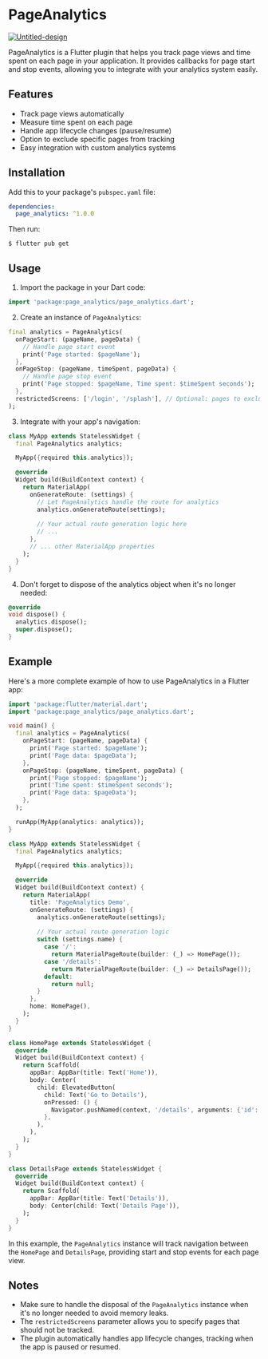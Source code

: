 # PageAnalytics

<a href="https://ibb.co/xgNVjv3"><img src="https://i.ibb.co/5jPq8D2/Untitled-design.png" alt="Untitled-design" border="0"></a>

PageAnalytics is a Flutter plugin that helps you track page views and time spent on each page in your application. It provides callbacks for page start and stop events, allowing you to integrate with your analytics system easily.

## Features

- Track page views automatically
- Measure time spent on each page
- Handle app lifecycle changes (pause/resume)
- Option to exclude specific pages from tracking
- Easy integration with custom analytics systems

## Installation

Add this to your package's `pubspec.yaml` file:

```yaml
dependencies:
  page_analytics: ^1.0.0
```

Then run:

```
$ flutter pub get
```

## Usage

1. Import the package in your Dart code:

```dart
import 'package:page_analytics/page_analytics.dart';
```

2. Create an instance of `PageAnalytics`:

```dart
final analytics = PageAnalytics(
  onPageStart: (pageName, pageData) {
    // Handle page start event
    print('Page started: $pageName');
  },
  onPageStop: (pageName, timeSpent, pageData) {
    // Handle page stop event
    print('Page stopped: $pageName, Time spent: $timeSpent seconds');
  },
  restrictedScreens: ['/login', '/splash'], // Optional: pages to exclude from tracking
);
```

3. Integrate with your app's navigation:

```dart
class MyApp extends StatelessWidget {
  final PageAnalytics analytics;

  MyApp({required this.analytics});

  @override
  Widget build(BuildContext context) {
    return MaterialApp(
      onGenerateRoute: (settings) {
        // Let PageAnalytics handle the route for analytics
        analytics.onGenerateRoute(settings);
        
        // Your actual route generation logic here
        // ...
      },
      // ... other MaterialApp properties
    );
  }
}
```

4. Don't forget to dispose of the analytics object when it's no longer needed:

```dart
@override
void dispose() {
  analytics.dispose();
  super.dispose();
}
```

## Example

Here's a more complete example of how to use PageAnalytics in a Flutter app:

```dart
import 'package:flutter/material.dart';
import 'package:page_analytics/page_analytics.dart';

void main() {
  final analytics = PageAnalytics(
    onPageStart: (pageName, pageData) {
      print('Page started: $pageName');
      print('Page data: $pageData');
    },
    onPageStop: (pageName, timeSpent, pageData) {
      print('Page stopped: $pageName');
      print('Time spent: $timeSpent seconds');
      print('Page data: $pageData');
    },
  );

  runApp(MyApp(analytics: analytics));
}

class MyApp extends StatelessWidget {
  final PageAnalytics analytics;

  MyApp({required this.analytics});

  @override
  Widget build(BuildContext context) {
    return MaterialApp(
      title: 'PageAnalytics Demo',
      onGenerateRoute: (settings) {
        analytics.onGenerateRoute(settings);
        
        // Your actual route generation logic
        switch (settings.name) {
          case '/':
            return MaterialPageRoute(builder: (_) => HomePage());
          case '/details':
            return MaterialPageRoute(builder: (_) => DetailsPage());
          default:
            return null;
        }
      },
      home: HomePage(),
    );
  }
}

class HomePage extends StatelessWidget {
  @override
  Widget build(BuildContext context) {
    return Scaffold(
      appBar: AppBar(title: Text('Home')),
      body: Center(
        child: ElevatedButton(
          child: Text('Go to Details'),
          onPressed: () {
            Navigator.pushNamed(context, '/details', arguments: {'id': '123'});
          },
        ),
      ),
    );
  }
}

class DetailsPage extends StatelessWidget {
  @override
  Widget build(BuildContext context) {
    return Scaffold(
      appBar: AppBar(title: Text('Details')),
      body: Center(child: Text('Details Page')),
    );
  }
}
```

In this example, the `PageAnalytics` instance will track navigation between the `HomePage` and `DetailsPage`, providing start and stop events for each page view.

## Notes

- Make sure to handle the disposal of the `PageAnalytics` instance when it's no longer needed to avoid memory leaks.
- The `restrictedScreens` parameter allows you to specify pages that should not be tracked.
- The plugin automatically handles app lifecycle changes, tracking when the app is paused or resumed.
